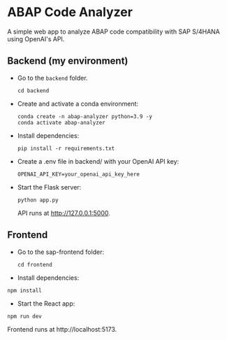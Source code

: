 # ABAP Code Analyzer

A simple web app to analyze ABAP code compatibility with SAP S/4HANA using OpenAI's API.

## Backend (my environment)

- Go to the `backend` folder.

  `cd backend`

- Create and activate a conda environment:

  ```
  conda create -n abap-analyzer python=3.9 -y
  conda activate abap-analyzer
  ```

- Install dependencies:

  `pip install -r requirements.txt`

- Create a .env file in backend/ with your OpenAI API key:

  `OPENAI_API_KEY=your_openai_api_key_here`

- Start the Flask server:

  `python app.py`

  API runs at http://127.0.0.1:5000.

## Frontend

- Go to the sap-frontend folder:

  `cd frontend`

- Install dependencies:

`npm install`

- Start the React app:

`npm run dev`

Frontend runs at http://localhost:5173.
